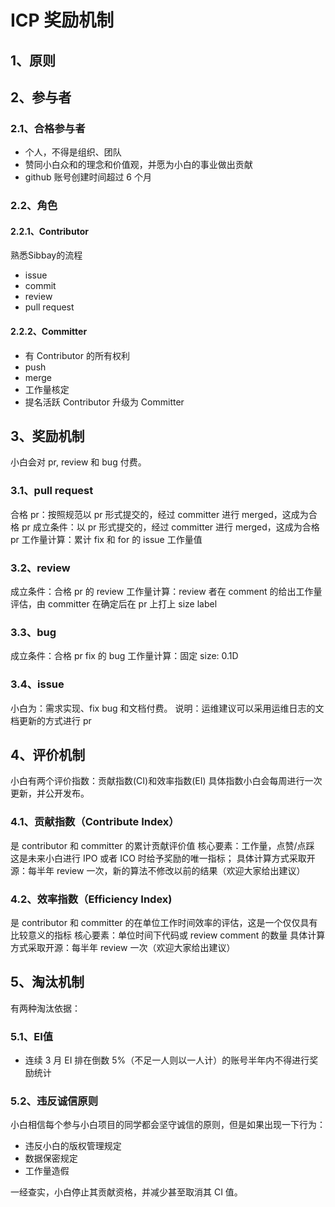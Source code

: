 # ICP 奖励机制

## 1、原则

## 2、参与者

### 2.1、合格参与者

- 个人，不得是组织、团队
- 赞同小白众和的理念和价值观，并愿为小白的事业做出贡献
- github 账号创建时间超过 6 个月

### 2.2、角色

#### 2.2.1、Contributor

熟悉Sibbay的流程

- issue
- commit
- review
- pull request

#### 2.2.2、Committer

- 有 Contributor 的所有权利
- push
- merge
- 工作量核定
- 提名活跃 Contributor 升级为 Committer

## 3、奖励机制

小白会对 pr, review 和 bug 付费。

### 3.1、pull request

合格 pr：按照规范以 pr 形式提交的，经过 committer 进行 merged，这成为合格 pr
成立条件：以 pr 形式提交的，经过 committer 进行 merged，这成为合格 pr
工作量计算：累计 fix 和 for 的 issue 工作量值

### 3.2、review

成立条件：合格 pr 的 review
工作量计算：review 者在 comment 的给出工作量评估，由 committer 在确定后在 pr 上打上 size label

### 3.3、bug

成立条件：合格 pr fix 的 bug
工作量计算：固定 size: 0.1D

### 3.4、issue

小白为：需求实现、fix bug 和文档付费。
说明：运维建议可以采用运维日志的文档更新的方式进行 pr

## 4、评价机制

小白有两个评价指数：贡献指数(CI)和效率指数(EI)
具体指数小白会每周进行一次更新，并公开发布。

### 4.1、贡献指数（Contribute Index）

是 contributor 和 committer 的累计贡献评价值
核心要素：工作量，点赞/点踩 
这是未来小白进行 IPO 或者 ICO 时给予奖励的唯一指标；
具体计算方式采取开源：每半年 review 一次，新的算法不修改以前的结果（欢迎大家给出建议）

### 4.2、效率指数（Efficiency Index)

是 contributor 和 committer 的在单位工作时间效率的评估，这是一个仅仅具有比较意义的指标
核心要素：单位时间下代码或 review comment 的数量
具体计算方式采取开源：每半年 review 一次（欢迎大家给出建议）

## 5、淘汰机制

有两种淘汰依据：

### 5.1、EI值

- 连续 3 月 EI 排在倒数 5%（不足一人则以一人计）的账号半年内不得进行奖励统计

### 5.2、违反诚信原则

小白相信每个参与小白项目的同学都会坚守诚信的原则，但是如果出现一下行为：

- 违反小白的版权管理规定
- 数据保密规定
- 工作量造假

一经查实，小白停止其贡献资格，并减少甚至取消其 CI 值。